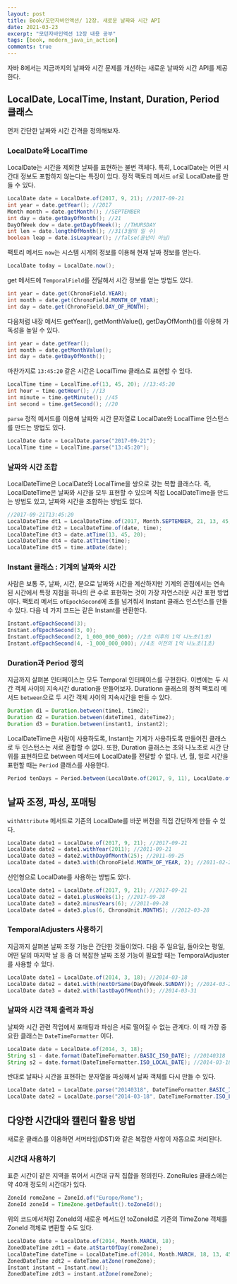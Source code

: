 ```yaml
---
layout: post
title: Book/모던자바인액션/ 12장. 새로운 날짜와 시간 API
date: 2021-03-23
excerpt: "모던자바인액션 12장 내용 공부"
tags: [book, modern_java_in_action]
comments: true
---
```


자바 8에서는 지금까지의 날짜와 시간 문제를 개선하는 새로운 날짜와 시간 API를 제공한다.
## LocalDate, LocalTime, Instant, Duration, Period 클래스
먼저 간단한 날짜와 시간 간격을 정의해보자.
### LocalDate와 LocalTime
LocalDate는 시간을 제외한 날짜를 표현하는 불변 객체다. 특히, LocalDate는 어떤 시간대 정보도 포함하지 않는다는 특징이 있다.
정적 팩토리 메서드 `of`로 LocalDate를 만들 수 있다.
```java
LocalDate date = LocalDate.of(2017, 9, 21); //2017-09-21
int year = date.getYear(); //2017
Month month = date.getMonth(); //SEPTEMBER
int day = date.getDayOfMonth(); //21
DayOfWeek dow = date.getDayOfWeek(); //THURSDAY
int len = date.lengthOfMonth(); //31(3월의 일 수)
boolean leap = date.isLeapYear(); //false(윤년이 아님)
```
팩토리 메서드 `now`는 시스템 시계의 정보를 이용해 현재 날짜 정보를 얻는다.
```java
LocalDate today = LocalDate.now();
```
get 메서드에 `TemporalField`를 전달해서 시간 정보를 얻는 방법도 있다.
```java
int year = date.get(ChronoField.YEAR);
int month = date.get(ChronoField.MONTH_OF_YEAR);
int day = date.get(ChronoField.DAY_OF_MONTH);
```
다음처럼 내장 메서드 getYear(), getMonthValue(), getDayOfMonth()를 이용해 가독성을 높일 수 있다.
```java
int year = date.getYear();
int month = date.getMonthValue();
int day = date.getDayOfMonth();
```
마찬가지로 `13:45:20` 같은 시간은 LocalTime 클래스로 표현할 수 있다. 
```java
LocalTime time = LocalTime.of(13, 45, 20); //13:45:20
int hour = time.getHour(); //13
int minute = time.getMinute(); //45
int second = time.getSecond(); //20
```
`parse` 정적 메서드를 이용해 날짜와 시간 문자열로 LocalDate와 LocalTime 인스턴스를 만드는 방법도 있다.
```java
LocalDate date = LocalDate.parse("2017-09-21");
LocalTime time = LocalTime.parse("13:45:20");
```
### 날짜와 시간 조합
LocalDateTime은 LocalDate와 LocalTime을 쌍으로 갖는 복합 클래스다.
즉, LocalDateTime은 날짜와 시간을 모두 표현할 수 있으며 직접 LocalDateTime을 만드는 방법도 있고, 날짜와 시간을 조합하는 방법도 있다.
```java
//2017-09-21T13:45:20
LocalDateTime dt1 = LocalDateTime.of(2017, Month.SEPTEMBER, 21, 13, 45, 20);
LocalDateTime dt2 = LocalDateTime.of(date, time);
LocalDateTime dt3 = date.atTime(13, 45, 20);
LocalDateTime dt4 = date.atTtime(time);
LocalDateTime dt5 = time.atDate(date);
```
### Instant 클래스 : 기계의 날짜와 시간
사람은 보통 주, 날짜, 시간, 분으로 날짜와 시간을 계산하지만 기계의 관점에서는 연속된 시간에서 특정 지점을 하나의 큰 수로 표현하는 것이 가장 자연스러운 시간 표현 방법이다.
팩토리 메서드 `ofEpochSecond`에 초를 넘겨줘서 Instant 클래스 인스턴스를 만들 수 있다.
다음 네 가지 코드는 같은 Instant를 반환한다.
```java
Instant.ofEpochSecond(3);
Instant.ofEpochSecond(3, 0);
Instant.ofEpochSecond(2, 1_000_000_000); //2초 이후의 1억 나노초(1초)
Instant.ofEpochSecond(4, -1_000_000_000); //4초 이전의 1억 나노초(1초)
```
### Duration과 Period 정의
지금까지 살펴본 인터페이스는 모두 Temporal 인터페이스를 구현한다.
이번에는 두 시간 객체 사이의 지속시간 duration을 만들어보자. Durationn 클래스의 정적 팩토리 메서드 `between`으로 두 시간 객체 사이의 지속시간을 만들 수 있다.
```java
Duration d1 = Duration.between(time1, time2);
Duration d2 = Duration.between(dateTime1, dateTime2);
Duration d3 = Duration.between(instant1, instant2);
```
LocalDateTime은 사람이 사용하도록, Instant는 기계가 사용하도록 만들어진 클래스로 두 인스턴스는 서로 혼합할 수 없다.
또한, Duration 클래스는 초와 나노초로 시간 단위를 표현하므로 between 메서드에 LocalDate를 전달할 수 없다.
년, 월, 일로 시간을 표현할 때는 `Period` 클래스를 사용한다.
```java
Period tenDays = Period.between(LocalDate.of(2017, 9, 11), LocalDate.of(2017, 9, 21));
```
## 날짜 조정, 파싱, 포매팅
`withAttribute` 메서드로 기존의 LocalDate를 바꾼 버전을 직접 간단하게 만들 수 있다.
```java
LocalDate date1 = LocalDate.of(2017, 9, 21); //2017-09-21
LocalDate date2 = date1.withYear(2011); //2011-09-21
LocalDate date3 = date2.withDayOfMonth(25); //2011-09-25
LocalDate date4 = date3.with(ChronoField.MONTH_OF_YEAR, 2); //2011-02-25
```
선언형으로 LocalDate를 사용하는 방법도 있다.
```java
LocalDate date1 = LocalDate.of(2017, 9, 21); //2017-09-21
LocalDate date2 = date1.plusWeeks(1); //2017-09-28
LocalDate date3 = date2.minusYears(6); //2011-09-28
LocalDate date4 = date3.plus(6, ChronoUnit.MONTHS); //2012-03-28
```
### TemporalAdjusters 사용하기
지금까지 살펴본 날짜 조정 기능은 간단한 것들이었다. 다음 주 일요일, 돌아오는 평일, 어떤 달의 마지막 날 등 좀 더 복잡한 날짜 조정 기능이 필요할 때는 TemporalAdjuster를 사용할 수 있다.
```java
LocalDate date1 = LocalDate.of(2014, 3, 18); //2014-03-18
LocalDate date2 = date1.with(nextOrSame(DayOfWeek.SUNDAY)); //2014-03-23
LocalDate date3 = date2.with(lastDayOfMonth()); //2014-03-31
```
### 날짜와 시간 객체 출력과 파싱
날짜와 시간 관련 작업에서 포매팅과 파싱은 서로 떨어질 수 없는 관계다. 이 때 가장 중요한 클래스는 `DateTimeFormatter` 이다.
```java
LocalDate date = LocalDate.of(2014, 3, 18);
String s1 - date.format(DateTimeFormatter.BASIC_ISO_DATE); //20140318
String s2 = date.format(DateTimeFormatter.ISO_LOCAL_DATE); //2014-03-18
```
반대로 날짜나 시간을 표현하는 문자열을 파싱해서 날짜 객체를 다시 만들 수 있다.
```java
LocalDate date1 = LocalDate.parse("20140318", DateTimeFormatter.BASIC_ISO_DATE);
LocalDate date2 = LocalDate.parse("2014-03-18", DateTimeFormatter.ISO_LOCAL_DATE);
```
## 다양한 시간대와 캘린더 활용 방법
새로운 클래스를 이용하면 서머타임(DST)와 같은 복잡한 사항이 자동으로 처리된다.
### 시간대 사용하기
표준 시간이 같은 지역을 묶어서 시간대 규칙 집합을 정의힌다. ZoneRules 클래스에는 약 40개 정도의 시간대가 있다.
```java
ZoneId romeZone = ZoneId.of("Europe/Rome");
ZoneId zoneId = TimeZone.getDefault().toZoneId();
```
위의 코드에서처럼 ZoneId의 새로운 메서드인 toZoneId로 기존의 TimeZone 객체를 ZoneId 객체로 변환할 수도 있다.
```java
LocalDate date = LocalDate.of(2014, Month.MARCH, 18);
ZonedDateTime zdt1 = date.atStartOfDay(romeZone);
LocalDateTime dateTime = LocalDateTime.of(2014, Month.MARCH, 18, 13, 45);
ZonedDateTime zdt2 = dateTime.atZone(romeZone);
Instant instant = Instant.now();
ZonedDateTime zdt3 = instant.atZone(romeZone);
```
